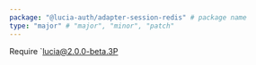 ```yaml
---
package: "@lucia-auth/adapter-session-redis" # package name
type: "major" # "major", "minor", "patch"
---
```


Require `lucia@2.0.0-beta.3P